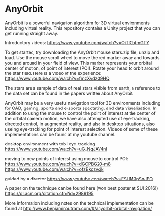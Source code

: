 # AnyOrbit
AnyOrbit is a powerful navigation algorithm for 3D virtual environments including virtual reality.  This repository contains a Unity project that you can get running straight away.  

Introductory videos:
https://www.youtube.com/watch?v=OiTlCbtmGTY

To get started, try downloading the AnyOrbit mouse stars.zip file, unzip and load.  Use the mouse scroll wheel to move the red marker away and towards you and around in your field of view.  This marker represents your orbital center of motion, of point of interest (POI).  Rotate your head to orbit around the star field.  Here is a video of the experience: https://www.youtube.com/watch?v=fmzXvdzG9HQ

The stars are a sample of data of real stars visible from earth, a reference to the data set can be found in the papers written about AnyOrbit.

AnyOrbit may be a very useful navigation tool for 3D environments including for CAD, gaming, sports and e-sports spectating, and data visualisation. In addition to using the mouse to control the point of interest at the center of the orbital camera motion, we have also attempted use of eye-tracking, directed control, in augmented reality, and also in desktop situations, also useing eye-tracking for point of interest selection.  Videos of some of these implementations can be found at my youtube channel.

desktop environment with tobii eye-tracking
https://www.youtube.com/watch?v=uG_NqJAV4nI

moving to new points of interest using mouse to control POI:
https://www.youtube.com/watch?v=dGCPBG20-m8
https://www.youtube.com/watch?v=ofzBkczvcjk

guided by a director
https://www.youtube.com/watch?v=FSUMRpSnJEQ

A paper on the technique can be found here (won best poster at SUI 2016!)
https://dl.acm.org/citation.cfm?id=2989195

More information including notes on the technical implementation can be found at
http://www.benjaminoutram.com/#/anyorbit-orbital-navigation/





